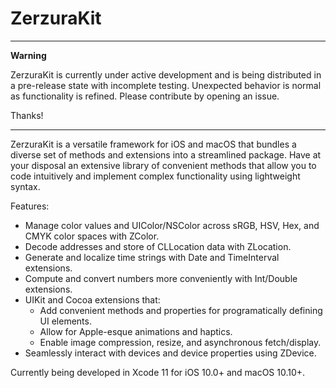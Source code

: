# ZerzuraKit
---
**Warning**

ZerzuraKit is currently under active development and is being distributed in a pre-release state with incomplete testing. Unexpected behavior is normal as functionality is refined. Please contribute by opening an issue.

Thanks!

---


ZerzuraKit is a versatile framework for iOS and macOS that bundles a diverse set of methods and extensions into a streamlined package. Have at your disposal an extensive library of convenient methods that allow you to code intuitively and implement complex functionality using lightweight syntax.

Features:
- Manage color values and UIColor/NSColor across sRGB, HSV, Hex, and CMYK color spaces with ZColor.
- Decode addresses and store of CLLocation data with ZLocation.
- Generate and localize time strings with Date and TimeInterval extensions.
- Compute and convert numbers more conveniently with Int/Double extensions.
- UIKit and Cocoa extensions that:
    - Add convenient methods and properties for programatically defining UI elements.
    - Allow for Apple-esque animations and haptics.
    - Enable image compression, resize, and asynchronous fetch/display.
- Seamlessly interact with devices and device properties using ZDevice.

Currently being developed in Xcode 11 for iOS 10.0+ and macOS 10.10+.
